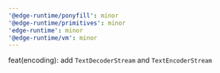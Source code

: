 ```yaml
---
'@edge-runtime/ponyfill': minor
'@edge-runtime/primitives': minor
'edge-runtime': minor
'@edge-runtime/vm': minor
---
```


feat(encoding): add `TextDecoderStream` and `TextEncoderStream`
